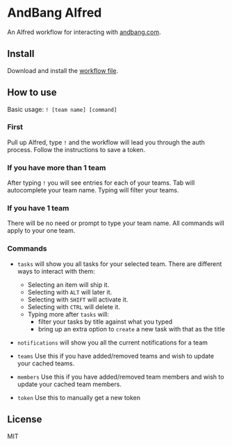# AndBang Alfred
An Alfred workflow for interacting with [andbang.com](https://andbang.com).

## Install
Download and install the [workflow file](https://github.com/lukekarrys/andbang-alfred/raw/master/dist/AndBang.alfredworkflow).

## How to use

Basic usage: `! [team name] [command]`

### First
Pull up Alfred, type `!` and the workflow will lead you through the auth process. Follow the instructions to save a token.

### If you have more than 1 team
After typing `!` you will see entries for each of your teams. Tab will autocomplete your team name. Typing will filter your teams.

### If you have 1 team
There will be no need or prompt to type your team name. All commands will apply to your one team.

### Commands

- `tasks` will show you all tasks for your selected team. There are different ways to interact with them:
  - Selecting an item will ship it.
  - Selecting with `ALT` will later it.
  - Selecting with `SHIFT` will activate it.
  - Selecting with `CTRL` will delete it.
  - Typing more after `tasks` will:
    - filter your tasks by title against what you typed
    - bring up an extra option to `create` a new task with that as the title

- `notifications` will show you all the current notifications for a team

- `teams` Use this if you have added/removed teams and wish to update your cached teams.
- `members` Use this if you have added/removed team members and wish to update your cached team members.
- `token` Use this to manually get a new token

## License
MIT
